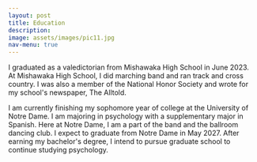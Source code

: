 ```yaml
---
layout: post
title: Education
description: 
image: assets/images/pic11.jpg
nav-menu: true
---
```


I graduated as a valedictorian from Mishawaka High School in June 2023. At Mishawaka High School, I did marching band and ran track and cross country. I was also a member of the National Honor Society and wrote for my school's newspaper, The Alltold.

I am currently finishing my sophomore year of college at the University of Notre Dame. I am majoring in psychology with a supplementary major in Spanish. Here at Notre Dame, I am a part of the band and the ballroom dancing club. I expect to graduate from Notre Dame in May 2027. After earning my bachelor's degree, I intend to pursue graduate school to continue studying psychology.
